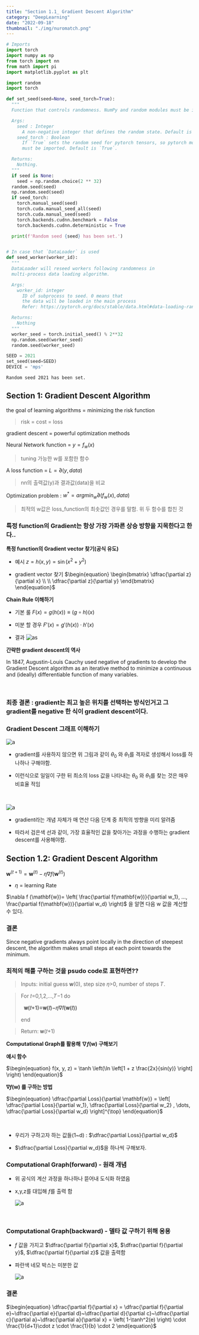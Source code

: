 ```yaml
---
title: "Section 1.1_ Gradient Descent Algorithm"
category: "DeepLearning"
date: "2022-09-18"
thumbnail: "./img/nuromatch.png"
---
```


```python
# Imports
import torch
import numpy as np
from torch import nn
from math import pi
import matplotlib.pyplot as plt

import random
import torch

def set_seed(seed=None, seed_torch=True):
  """
  Function that controls randomness. NumPy and random modules must be imported.

  Args:
    seed : Integer
      A non-negative integer that defines the random state. Default is `None`.
    seed_torch : Boolean
      If `True` sets the random seed for pytorch tensors, so pytorch module
      must be imported. Default is `True`.

  Returns:
    Nothing.
  """
  if seed is None:
    seed = np.random.choice(2 ** 32)
  random.seed(seed)
  np.random.seed(seed)
  if seed_torch:
    torch.manual_seed(seed)
    torch.cuda.manual_seed_all(seed)
    torch.cuda.manual_seed(seed)
    torch.backends.cudnn.benchmark = False
    torch.backends.cudnn.deterministic = True

  print(f'Random seed {seed} has been set.')


# In case that `DataLoader` is used
def seed_worker(worker_id):
  """
  DataLoader will reseed workers following randomness in
  multi-process data loading algorithm.

  Args:
    worker_id: integer
      ID of subprocess to seed. 0 means that
      the data will be loaded in the main process
      Refer: https://pytorch.org/docs/stable/data.html#data-loading-randomness for more details

  Returns:
    Nothing
  """
  worker_seed = torch.initial_seed() % 2**32
  np.random.seed(worker_seed)
  random.seed(worker_seed)
```

```python
SEED = 2021
set_seed(seed=SEED)
DEVICE = 'mps'
```

    Random seed 2021 has been set.

## Section 1: Gradient Descent Algorithm

the goal of learning algorithms = minimizing the risk function

> risk = cost = loss

gradient descent = powerful optimization methods

Neural Network function = $y=f_w(x)$

> tuning 가능한 w를 포함한 함수

A loss function = $L=∂(y,data)$

> nn의 출력값(y)과 결과값(data)을 비교

Optimization problem : $w^* = argmin_w∂(f_w(x),data)$

> 최적의 w값은 loss_function의 최솟값인 경우를 말함. 위 두 함수를 합친 것

### 특정 function의 Gradient는 항상 가장 가파른 상승 방향을 지목한다고 한다..

**특정 function의 Gradient vector 찾기(공식 유도)**

- 예시
  $\begin{equation}
z = h(x, y) = \sin(x^2 + y^2)
\end{equation}$

- gradient vector 찾기
  $\begin{equation}
  \begin{bmatrix}
  \dfrac{\partial z}{\partial x} \\ \\ \dfrac{\partial z}{\partial y}
  \end{bmatrix}
\end{equation}$

**Chain Rule 이해하기**

- 기본 룰
  $\begin{equation}F(x) = g(h(x)) \equiv (g \circ h)(x)\end{equation}$

- 미분 할 경우
  $\begin{equation}
F'(x) = g'(h(x)) \cdot h'(x)
\end{equation}$

- 결과
  ![as](./img/W1D2_Tutorial1_Solution_115a15ba_0.png)

**간략한 gradient descent의 역사**

In 1847, Augustin-Louis Cauchy used negative of gradients to develop the Gradient Descent algorithm as an iterative method to minimize a continuous and (ideally) differentiable function of many variables.

<br>

### 최종 결론 : gradient는 최고 높은 위치를 선택하는 방식인거고 그 gradient를 negative 한 식이 gradient descent이다.

### Gradient Descent 그래프 이해하기

![a](./img/gradient_1.png)

- gradient를 사용하지 않으면 위 그림과 같이 $\theta_0$ 와 $\theta_1$를 격자로 생성해서 loss를 하나하나 구해야함.

- 이런식으로 일일이 구한 뒤 최소의 loss 값을 나타내는 $\theta_0$ 와 $\theta_1$를 찾는 것은 매우 비효율 적임

<br/>

![a](./img/gradient_2.png)

- gradient라는 개념 자체가 매 연산 다음 단계 중 최적의 방향을 미리 알려줌

- 따라서 검은색 선과 같이, 가장 효율적인 값을 찾아가는 과정을 수행하는 gradient descent를 사용해야함.

## Section 1.2: Gradient Descent Algorithm

$\begin{equation}
\mathbf{w}^{(t+1)} = \mathbf{w}^{(t)} - \eta \nabla f \left( \mathbf{w}^{(t)} \right)
\end{equation}$

- $\eta$ = learning Rate

$\nabla f (\mathbf{w})= \left( \frac{\partial f(\mathbf{w})}{\partial w_1}, ..., \frac{\partial f(\mathbf{w})}{\partial w_d} \right)$ 을 알면 다음 w 값을 계산할 수 있다.

### 결론

Since negative gradients always point locally in the direction of steepest descent, the algorithm makes small steps at each point towards the minimum.

### 최적의 해를 구하는 것을 psudo code로 표현하면??

> Inputs: initial guess 𝐰(0), step size 𝜂>0, number of steps 𝑇.

> For 𝑡=0,1,2,…,𝑇−1 do
>
> &nbsp; **𝐰(𝑡+1)=𝐰(𝑡)−𝜂∇𝑓(𝐰(𝑡))**
>
> end

> Return: 𝐰(𝑡+1)

**Computational Graph를 활용해 $\nabla f (\mathbf{w})$ 구해보기**

**예시 함수**

$\begin{equation}
f(x, y, z) = \tanh \left(\ln \left[1 + z \frac{2x}{sin(y)} \right] \right)
\end{equation}$

**$\nabla f (\mathbf{w})$ 를 구하는 방법**

$\begin{equation}
\dfrac{\partial Loss}{\partial \mathbf{w}} = \left[ \dfrac{\partial Loss}{\partial w_1}, \dfrac{\partial Loss}{\partial w_2} , \dots, \dfrac{\partial Loss}{\partial w_d} \right]^{\top}
\end{equation}$

<br/>

- 우리가 구하고자 하는 값들(1~d) : $\dfrac{\partial Loss}{\partial w_d}$

- $\dfrac{\partial Loss}{\partial w_d}$을 하나씩 구해보자.

### Computational Graph(forward) - 원래 개념

- 위 공식의 계산 과정을 하나하나 뜯어내 도식화 하였음

- x,y,z를 대입해 $f$를 출력 함

  ![a](./img/comput_graph_forward.png)

<br/>

### Computational Graph(backward) - 델타 값 구하기 위해 응용

- $f$ 값을 가지고 $\dfrac{\partial f}{\partial x}$, $\dfrac{\partial f}{\partial y}$, $\dfrac{\partial f}{\partial z}$ 값을 출력함

- 파란색 네모 박스는 미분한 값

  ![a](./img/comput_graph_backward.png)

### 결론

$\begin{equation}
\dfrac{\partial f}{\partial x} = \dfrac{\partial f}{\partial e}~\dfrac{\partial e}{\partial d}~\dfrac{\partial d}{\partial c}~\dfrac{\partial c}{\partial a}~\dfrac{\partial a}{\partial x} = \left( 1-\tanh^2(e) \right) \cdot \frac{1}{d+1}\cdot z \cdot \frac{1}{b} \cdot 2
\end{equation}$
